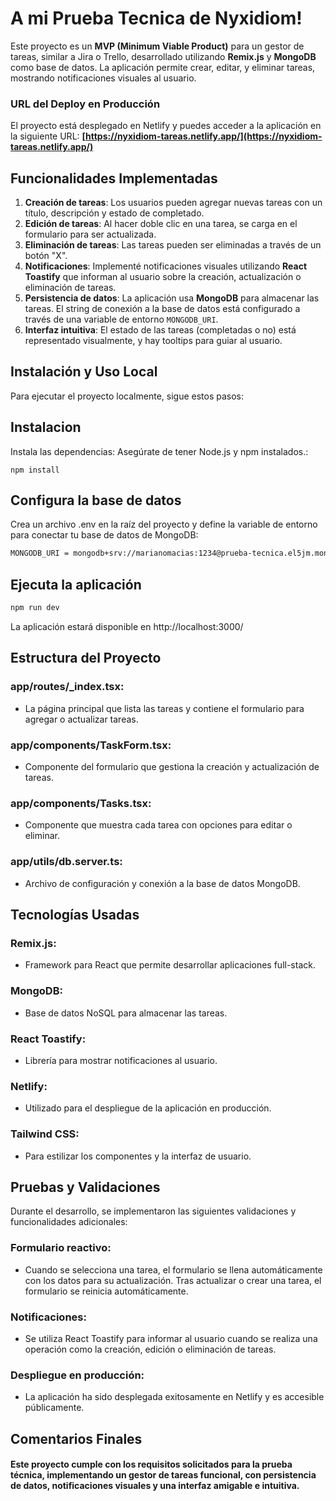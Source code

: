 # A mi Prueba Tecnica de Nyxidiom!

Este proyecto es un **MVP (Minimum Viable Product)** para un gestor de tareas, similar a Jira o Trello, desarrollado utilizando **Remix.js** y **MongoDB** como base de datos. La aplicación permite crear, editar, y eliminar tareas, mostrando notificaciones visuales al usuario.

### URL del Deploy en Producción
El proyecto está desplegado en Netlify y puedes acceder a la aplicación en la siguiente URL:
**[https://nyxidiom-tareas.netlify.app/](https://nyxidiom-tareas.netlify.app/)**

## Funcionalidades Implementadas

1. **Creación de tareas**: Los usuarios pueden agregar nuevas tareas con un título, descripción y estado de completado.
2. **Edición de tareas**: Al hacer doble clic en una tarea, se carga en el formulario para ser actualizada.
3. **Eliminación de tareas**: Las tareas pueden ser eliminadas a través de un botón "X".
4. **Notificaciones**: Implementé notificaciones visuales utilizando **React Toastify** que informan al usuario sobre la creación, actualización o eliminación de tareas.
5. **Persistencia de datos**: La aplicación usa **MongoDB** para almacenar las tareas. El string de conexión a la base de datos está configurado a través de una variable de entorno `MONGODB_URI`.
6. **Interfaz intuitiva**: El estado de las tareas (completadas o no) está representado visualmente, y hay tooltips para guiar al usuario.

## Instalación y Uso Local

Para ejecutar el proyecto localmente, sigue estos pasos:

## Instalacion

Instala las dependencias: Asegúrate de tener Node.js y npm instalados.:

```shellscript
npm install
```

## Configura la base de datos

Crea un archivo .env en la raíz del proyecto y define la variable de entorno para conectar tu base de datos de MongoDB:

```sh
MONGODB_URI = mongodb+srv://marianomacias:1234@prueba-tecnica.el5jm.mongodb.net/
```

## Ejecuta la aplicación

```sh
npm run dev
```

La aplicación estará disponible en http://localhost:3000/


## Estructura del Proyecto

### app/routes/_index.tsx:
- La página principal que lista las tareas y contiene el formulario para agregar o actualizar tareas.
### app/components/TaskForm.tsx:
- Componente del formulario que gestiona la creación y actualización de tareas.
### app/components/Tasks.tsx:
- Componente que muestra cada tarea con opciones para editar o eliminar.
### app/utils/db.server.ts:
- Archivo de configuración y conexión a la base de datos MongoDB.

## Tecnologías Usadas

### Remix.js:
- Framework para React que permite desarrollar aplicaciones full-stack.
### MongoDB:
- Base de datos NoSQL para almacenar las tareas.
### React Toastify:
- Librería para mostrar notificaciones al usuario.
### Netlify:
- Utilizado para el despliegue de la aplicación en producción.
### Tailwind CSS:
- Para estilizar los componentes y la interfaz de usuario.

## Pruebas y Validaciones
Durante el desarrollo, se implementaron las siguientes validaciones y funcionalidades adicionales:

### Formulario reactivo:
- Cuando se selecciona una tarea, el formulario se llena automáticamente con los datos para su actualización. Tras actualizar o crear una tarea, el formulario se reinicia automáticamente.
### Notificaciones:
- Se utiliza React Toastify para informar al usuario cuando se realiza una operación como la creación, edición o eliminación de tareas.
### Despliegue en producción:
- La aplicación ha sido desplegada exitosamente en Netlify y es accesible públicamente.

## Comentarios Finales

#### Este proyecto cumple con los requisitos solicitados para la prueba técnica, implementando un gestor de tareas funcional, con persistencia de datos, notificaciones visuales y una interfaz amigable e intuitiva.